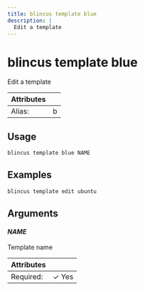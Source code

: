 ```yaml
---
title: blincus template blue
description: | 
  Edit a template
---
```


# blincus template blue

Edit a template

| Attributes       | &nbsp;
|------------------|-------------
| Alias:           | b

## Usage

```bash
blincus template blue NAME
```

## Examples

```bash
blincus template edit ubuntu
```

## Arguments

#### *NAME*

Template name

| Attributes      | &nbsp;
|-----------------|-------------
| Required:       | ✓ Yes


